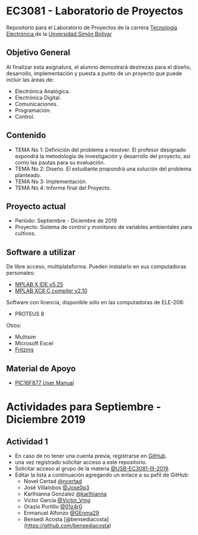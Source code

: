 # EC3081 - Laboratorio de Proyectos 
Repositorio para el Laboratorio de Proyectos de la carrera [Tecnología Electrónica ](https://www.ie.coord.usb.ve/) de la [Unversidad Simón Bolívar](https://www.usb.ve/)

## Objetivo General
Al finalizar esta asignatura, el alumno demostrará destrezas para el diseño, desarrollo, implementación y puesta a punto de un proyecto que puede incluir las áreas de:
- Electrónica Analógica.
- Electrónica Digital. 
- Comunicaciones. 
- Programación.
- Control.

## Contenido
* TEMA No 1: Definición del problema a resolver. El profesor designado expondrá la metodología de investigación y desarrollo del proyecto, así como las pautas para su evaluación.
* TEMA No 2: Diseño. El estudiante propondrá una solución del problema planteado.
* TEMA No 3: Implementación.
* TEMA No 4: Informe final del Proyecto.

## Proyecto actual

* Período: Septiembre - Diciembre de 2019
* Proyecto: Sistema de control y monitoreo de variables ambientales para cultivos.
## Software a utilizar
De libre acceso, multiplataforma. Pueden instalarlo en sus computadoras personales:
* [MPLAB X IDE v5.25](https://www.microchip.com/mplab/mplab-x-ide)
* [MPLAB XC8 C compiler v2.10](https://www.microchip.com/mplab/compilers)

Software con licencia, disponible sólo en las computadoras de ELE-208:
* PROTEUS 8

Otros:
* Multisim
* Microsoft Excel
* [Fritzing](https://fritzing.org/home/)
## Material de Apoyo
* [PIC16F877 User Manual](http://ww1.microchip.com/downloads/en/DeviceDoc/30292D.pdf)

# Actividades para Septiembre - Diciembre 2019
## Actividad 1
- En caso de no tener una cuenta previa, registrarse en [GitHub](https://github.com/).
- una vez registrado solicitar acceso a este repositorio.
- Solicitar acceso al grupo de la materia [@USB-EC3081-III-2019](https://github.com/USB-EC3081-III-2019).
- Editar la lista a continuación agregando un enlace a su pefil de GitHub:
  * Novel Certad [@ncertad](https://github.com/ncertad) 
  * José Villalobos [@Jose0p3](https://github.com/Jose0p3)
  * Karlhianna Gonzalez [@karlhianna](https://github.com/karlhianna)
  * Victor García [@Victor_Vmg](https://github.com/VictorVmg)
  * Orazio Portillo [@01z4r0](https://github.com/01z4r0)
  * Enmanuel Alfonzo [@GEnma29](https://github.com/GEnma29)
  * Bensedi Acosta [@bensediacosta] (https://github.com/bensediacosta)
